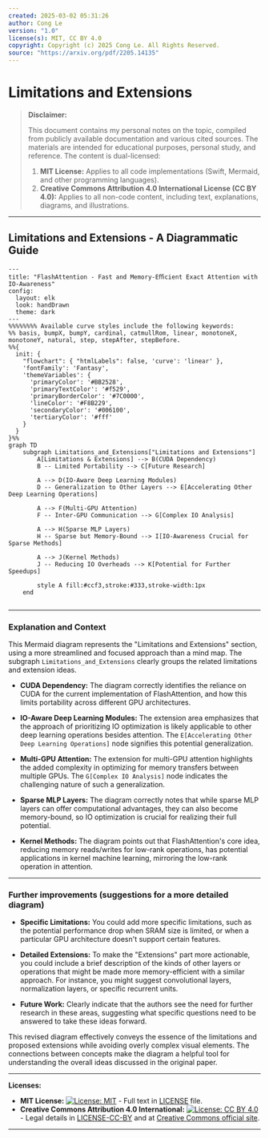 ```yaml
---
created: 2025-03-02 05:31:26
author: Cong Le
version: "1.0"
license(s): MIT, CC BY 4.0
copyright: Copyright (c) 2025 Cong Le. All Rights Reserved.
source: "https://arxiv.org/pdf/2205.14135"
---
```


# Limitations and Extensions
> **Disclaimer:**
>
> This document contains my personal notes on the topic,
> compiled from publicly available documentation and various cited sources.
> The materials are intended for educational purposes, personal study, and reference.
> The content is dual-licensed:
> 1. **MIT License:** Applies to all code implementations (Swift, Mermaid, and other programming languages).
> 2. **Creative Commons Attribution 4.0 International License (CC BY 4.0):** Applies to all non-code content, including text, explanations, diagrams, and illustrations.
---


## Limitations and Extensions - A Diagrammatic Guide


```mermaid
---
title: "FlashAttention - Fast and Memory-Eﬃcient Exact Attention with IO-Awareness"
config:
  layout: elk
  look: handDrawn
  theme: dark
---
%%%%%%%% Available curve styles include the following keywords:
%% basis, bumpX, bumpY, cardinal, catmullRom, linear, monotoneX, monotoneY, natural, step, stepAfter, stepBefore.
%%{
  init: {
    "flowchart": { "htmlLabels": false, 'curve': 'linear' },
    'fontFamily': 'Fantasy',
    'themeVariables': {
      'primaryColor': '#BB2528',
      'primaryTextColor': '#f529',
      'primaryBorderColor': '#7C0000',
      'lineColor': '#F8B229',
      'secondaryColor': '#006100',
      'tertiaryColor': '#fff'
    }
  }
}%%
graph TD
    subgraph Limitations_and_Extensions["Limitations and Extensions"]
        A[Limitations & Extensions] --> B(CUDA Dependency)
        B -- Limited Portability --> C[Future Research]
        
        A --> D(IO-Aware Deep Learning Modules)
        D -- Generalization to Other Layers --> E[Accelerating Other Deep Learning Operations]
        
        A --> F(Multi-GPU Attention)
        F -- Inter-GPU Communication --> G[Complex IO Analysis]
        
        A --> H(Sparse MLP Layers)
        H -- Sparse but Memory-Bound --> I[IO-Awareness Crucial for Sparse Methods]
        
        A --> J(Kernel Methods)
        J -- Reducing IO Overheads --> K[Potential for Further Speedups]
        
        style A fill:#ccf3,stroke:#333,stroke-width:1px
    end
    
```

---

### Explanation and Context

This Mermaid diagram represents the "Limitations and Extensions" section, using a more streamlined and focused approach than a mind map.  The subgraph `Limitations_and_Extensions` clearly groups the related limitations and extension ideas.

* **CUDA Dependency:**  The diagram correctly identifies the reliance on CUDA for the current implementation of FlashAttention, and how this limits portability across different GPU architectures.

* **IO-Aware Deep Learning Modules:** The extension area emphasizes that the approach of prioritizing IO optimization is likely applicable to other deep learning operations besides attention.  The `E[Accelerating Other Deep Learning Operations]` node signifies this potential generalization.

* **Multi-GPU Attention:** The extension for multi-GPU attention highlights the added complexity in optimizing for memory transfers between multiple GPUs. The `G[Complex IO Analysis]` node indicates the challenging nature of such a generalization.

* **Sparse MLP Layers:** The diagram correctly notes that while sparse MLP layers can offer computational advantages, they can also become memory-bound, so IO optimization is crucial for realizing their full potential.

* **Kernel Methods:**  The diagram points out that FlashAttention's core idea, reducing memory reads/writes for low-rank operations, has potential applications in kernel machine learning, mirroring the low-rank operation in attention.

----


### Further improvements (suggestions for a more detailed diagram)

* **Specific Limitations:** You could add more specific limitations, such as the potential performance drop when SRAM size is limited, or when a particular GPU architecture doesn't support certain features.

* **Detailed Extensions:** To make the "Extensions" part more actionable, you could include a brief description of the kinds of other layers or operations that might be made more memory-efficient with a similar approach. For instance, you might suggest convolutional layers, normalization layers, or specific recurrent units.

* **Future Work:**  Clearly indicate that the authors see the need for further research in these areas, suggesting what specific questions need to be answered to take these ideas forward.


This revised diagram effectively conveys the essence of the limitations and proposed extensions while avoiding overly complex visual elements.  The connections between concepts make the diagram a helpful tool for understanding the overall ideas discussed in the original paper.



---
**Licenses:**

- **MIT License:**  [![License: MIT](https://img.shields.io/badge/License-MIT-yellow.svg)](LICENSE) - Full text in [LICENSE](LICENSE) file.
- **Creative Commons Attribution 4.0 International:** [![License: CC BY 4.0](https://licensebuttons.net/l/by/4.0/88x31.png)](LICENSE-CC-BY) - Legal details in [LICENSE-CC-BY](LICENSE-CC-BY) and at [Creative Commons official site](http://creativecommons.org/licenses/by/4.0/).

---
